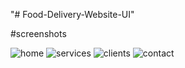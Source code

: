 "# Food-Delivery-Website-UI" 

#screenshots


![home](https://github.com/akshata-shinde/Food-Delivery-Website-UI/assets/64701655/afe60069-8abe-4bc6-bcf5-9eebbfd95399)
![services](https://github.com/akshata-shinde/Food-Delivery-Website-UI/assets/64701655/45d9a60e-8aea-460b-aee5-1f0e3b4f7a70)
![clients](https://github.com/akshata-shinde/Food-Delivery-Website-UI/assets/64701655/4117322e-1eb7-4984-a872-503a4112e3c4)
![contact](https://github.com/akshata-shinde/Food-Delivery-Website-UI/assets/64701655/12b7b81a-5ffa-4ca1-95e2-c541f527d589)
